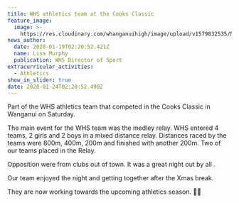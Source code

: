 ```yaml
---
title: WHS athletics team at the Cooks Classic
feature_image:
  image: >-
    https://res.cloudinary.com/whanganuihigh/image/upload/v1579832535/News/Athletics_at_Cook_Gardens_Jan_2020.jpg
news_author:
  date: 2020-01-19T02:20:52.421Z
  name: Lisa Murphy
  publication: WHS Director of Sport
extracurricular_activities:
  - Athletics
show_in_slider: true
date: 2020-01-24T02:20:52.490Z
---
```

Part of the WHS athletics team that competed in the Cooks Classic in Wanganui on Saturday. 

The main event for the WHS team was the medley relay. WHS entered 4 teams, 2 girls and 2 boys in a mixed distance relay. Distances raced by the teams were 800m, 400m, 200m and finished with another 200m. Two of our teams placed in the Relay.

Opposition were from clubs out of town. It was a great night out by all .

Our team enjoyed the night and getting together after the Xmas break. 

They are now working towards the upcoming athletics season. 💛💚
